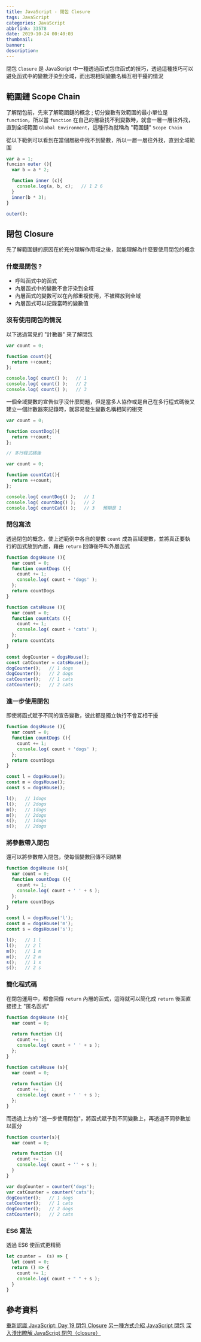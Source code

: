 ```yaml
---
title: JavaScript - 閉包 Closure
tags: JavaScript
categories: JavaScript
abbrlink: 33578
date: 2019-10-24 00:40:03
thumbnail:
banner:
description:
---
```


閉包 `Closure` 是 JavaScript 中一種透過函式包住函式的技巧，透過這種技巧可以避免函式中的變數汙染到全域，而出現相同變數名稱互相干擾的情況

<!-- more -->

## 範圍鏈 Scope Chain

了解閉包前，先來了解範圍鏈的概念 ; 切分變數有效範圍的最小單位是 `function`，所以當 `function` 在自己的層級找不到變數時，就會一層一層往外找，直到全域範圍 `Global Environment`，這種行為就稱為 "範圍鏈" `Scope Chain`

從以下範例可以看到在當個層級中找不到變數，所以一層一層往外找，直到全域範圍

``` js
var a = 1;
funcion outer (){
  var b = a * 2;

  function inner (c){
    console.log(a, b, c);   // 1 2 6
  }
  inner(b * 3);
}

outer();
```

## 閉包 Closure

先了解範圍鏈的原因在於充分理解作用域之後，就能理解為什麼要使用閉包的概念

### 什麼是閉包 ?

* 呼叫函式中的函式
* 內層函式中的變數不會汙染到全域
* 內層函式的變數可以在內部重複使用，不被釋放到全域
* 內層函式可以記錄當時的變數值

### 沒有使用閉包的情況

以下透過常見的 "計數器" 來了解閉包

``` js
var count = 0;

function count(){
  return ++count;
};

console.log( count() );   // 1
console.log( count() );   // 2
console.log( count() );   // 3
```

一個全域變數的宣告似乎沒什麼問題，但是當多人協作或是自己在多行程式碼後又建立一個計數器來記錄時，就容易發生變數名稱相同的衝突

``` js
var count = 0;

function countDog(){
  return ++count;
};

// 多行程式碼後

var count = 0;

function countCat(){
  return ++count;
};

console.log( countDog() );   // 1
console.log( countDog() );   // 2
console.log( countCat() );   // 3   預期是 1 
```

### 閉包寫法

透過閉包的概念，使上述範例中各自的變數 `count` 成為區域變數，並將真正要執行的函式放到內層，藉由 `return` 回傳後呼叫外層函式

``` js
function dogsHouse (){
  var count = 0;
  function countDogs (){
    count += 1;
    console.log( count + 'dogs' );
  };
  return countDogs
}

function catsHouse (){
  var count = 0;
  function countCats (){
    count += 1;
    console.log( count + 'cats' );
  };
  return countCats
}

const dogCounter = dogsHouse();
const catCounter = catsHouse();
dogCounter();   // 1 dogs
dogCounter();   // 2 dogs
catCounter();   // 1 cats
catCounter();   // 2 cats
```

### 進一步使用閉包

即使將函式賦予不同的宣告變數，彼此都是獨立執行不會互相干擾

``` js
function dogsHouse (){
  var count = 0;
  function countDogs (){
    count += 1;
    console.log( count + 'dogs' );
  };
  return countDogs
}

const l = dogsHouse();
const m = dogsHouse();
const s = dogsHouse();

l();   // 1dogs
l();   // 2dogs
m();   // 1dogs
m();   // 2dogs
s();   // 1dogs
s();   // 2dogs
```

### 將參數帶入閉包

還可以將參數帶入閉包，使每個變數回傳不同結果

``` js
function dogsHouse (s){
  var count = 0;
  function countDogs (){
    count += 1;
    console.log( count + ' ' + s );
  };
  return countDogs
}

const l = dogsHouse('l');
const m = dogsHouse('m');
const s = dogsHouse('s');

l();   // 1 l
l();   // 2 l
m();   // 1 m
m();   // 2 m
s();   // 1 s
s();   // 2 s
```

### 簡化程式碼

在閉包運用中，都會回傳 `return` 內層的函式，這時就可以簡化成 `return` 後面直接接上 "匿名函式"

``` js
function dogsHouse (s){
  var count = 0;
  
  return function (){
    count += 1;
    console.log( count + ' ' + s );
  };
}

function catsHouse (s){
  var count = 0;
  
  return function (){
    count += 1;
    console.log( count + ' ' + s );
  };
}
```

而透過上方的 "進一步使用閉包"，將函式賦予到不同變數上，再透過不同參數加以區分

``` js
function counter(s){
  var count = 0;

  return function (){
    count += 1;
    console.log( count + '' + s );
  }
}

var dogCounter = counter('dogs');
var catCounter = counter('cats');
dogCounter();   // 1 dogs
catCounter();   // 1 cats
dogCounter();   // 2 dogs
catCounter();   // 2 cats
```

### ES6 寫法

透過 ES6 使函式更精簡

``` js
let counter =  (s) => {
  let count = 0;
  return () => {
    count += 1;
    console.log( count + " " + s );
  }
}
```

## 參考資料

[重新認識 JavaScript: Day 19 閉包 Closure](https://ithelp.ithome.com.tw/articles/10193009)
[另一種方式介紹 JavaScript 閉包](https://ithelp.ithome.com.tw/articles/10191515)
[深入淺出瞭解 JavaScript 閉包（closure）](https://pjchender.blogspot.com/2017/05/javascript-closure.html)